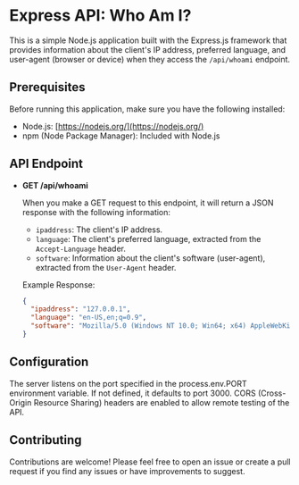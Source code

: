 # Express API: Who Am I?
This is a simple Node.js application built with the Express.js framework that provides information about the client's IP address, preferred language, and user-agent (browser or device) when they access the `/api/whoami` endpoint.

## Prerequisites
Before running this application, make sure you have the following installed:

- Node.js: [https://nodejs.org/](https://nodejs.org/)
- npm (Node Package Manager): Included with Node.js

## API Endpoint

- **GET /api/whoami**

  When you make a GET request to this endpoint, it will return a JSON response with the following information:

  - `ipaddress`: The client's IP address.
  - `language`: The client's preferred language, extracted from the `Accept-Language` header.
  - `software`: Information about the client's software (user-agent), extracted from the `User-Agent` header.

  Example Response:

  ```json
  {
    "ipaddress": "127.0.0.1",
    "language": "en-US,en;q=0.9",
    "software": "Mozilla/5.0 (Windows NT 10.0; Win64; x64) AppleWebKit/537.36 (KHTML, like Gecko) Chrome/90.0.4430.93 Safari/537.36"
  }

## Configuration
The server listens on the port specified in the process.env.PORT environment variable. If not defined, it defaults to port 3000.
CORS (Cross-Origin Resource Sharing) headers are enabled to allow remote testing of the API.

## Contributing
Contributions are welcome! Please feel free to open an issue or create a pull request if you find any issues or have improvements to suggest.
